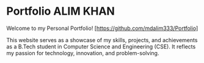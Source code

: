 # Portfolio ALIM KHAN

Welcome to my Personal Portfolio! [https://github.com/mdalim333/Portfolio] 

This website serves as a showcase of my skills, projects, and achievements as a B.Tech student in Computer Science and Engineering (CSE). It reflects my passion for technology, innovation, and problem-solving.

